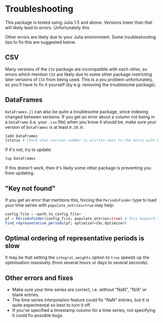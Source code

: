 # Troubleshooting

This package is tested using Julia 1.5 and above. Versions lower than that will likely lead to errors. Unfortunately this

Other errors are likely due to your Julia environment. Some troubleshooting tips to fix this are suggested below.

## CSV

Many versions of the `CSV` package are incompatible with each other, so errors which mention `CSV` are likely due to some other package restricting later versions of `CSV` from being used. This is a you problem unfortunately, so you'll have to fix it yourself (by e.g. removing the troublesome package).

## DataFrames

`DataFrames.jl` can also be quite a troublesome package, since indexing changed between versions. If you get an error about a column not being in a `DataFrame` (i.e. your `.csv` file) when you know it should be, make sure your version of `DataFrames` is at least `0.20.0`:

```julia
]add DataFrames
]status # Check what version number is written next to the entry with DataFrames
```

If it's not, try to update:

```julia
]up DataFrames
```

If this doesn't work, then it's likely some other package is preventing you from updating.

## "Key not found"

If you get an error that mentions this, forcing the `PeriodsFinder` type to load your time series with `populate_entries=true` may help:

```julia
config_file = <path_to_config_file>
pf = PeriodsFinder(config_file; populate_entries=true) # This keyword argument is the "key" (ha)
find_representative_periods(pf; optimizer=Cbc.Optimizer)
```

## Optimal ordering of representative periods is slow

It may be that setting the `integral_weights` option to `true` speeds up the optimisation massively (from several hours or days to several seconds).

## Other errors and fixes

* Make sure your time series are correct, i.e. without "NaN", "N/A" or blank entries.
* The time series interpolation feature could fix "NaN" entries, but it is quite experimental so best to turn it off.
* If you've specified a timestamp column for a time series, not specifying it could fix possible bugs.
